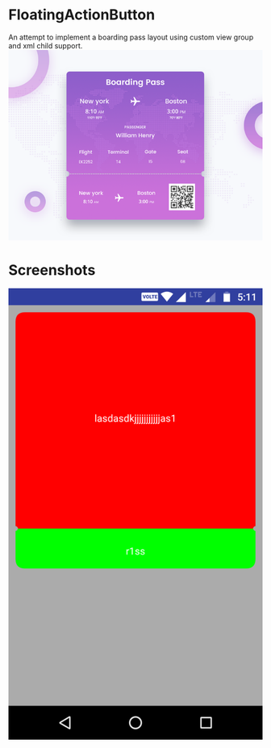 # FloatingActionButton

An attempt to implement a boarding pass layout using custom view group and xml child support.
![What we propose to create](/screenshots/preview.png)

# Screenshots
![Main screen](/screenshots/initial.png)
